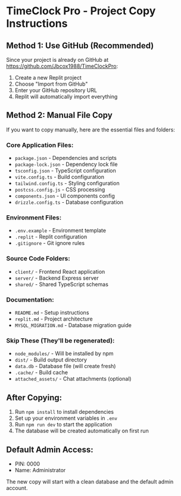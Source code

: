 # TimeClock Pro - Project Copy Instructions

## Method 1: Use GitHub (Recommended)

Since your project is already on GitHub at https://github.com/Jbcox1988/TimeClockPro:

1. Create a new Replit project
2. Choose "Import from GitHub"
3. Enter your GitHub repository URL
4. Replit will automatically import everything

## Method 2: Manual File Copy

If you want to copy manually, here are the essential files and folders:

### Core Application Files:
- `package.json` - Dependencies and scripts
- `package-lock.json` - Dependency lock file
- `tsconfig.json` - TypeScript configuration
- `vite.config.ts` - Build configuration
- `tailwind.config.ts` - Styling configuration
- `postcss.config.js` - CSS processing
- `components.json` - UI components config
- `drizzle.config.ts` - Database configuration

### Environment Files:
- `.env.example` - Environment template
- `.replit` - Replit configuration
- `.gitignore` - Git ignore rules

### Source Code Folders:
- `client/` - Frontend React application
- `server/` - Backend Express server
- `shared/` - Shared TypeScript schemas

### Documentation:
- `README.md` - Setup instructions
- `replit.md` - Project architecture
- `MYSQL_MIGRATION.md` - Database migration guide

### Skip These (They'll be regenerated):
- `node_modules/` - Will be installed by npm
- `dist/` - Build output directory
- `data.db` - Database file (will create fresh)
- `.cache/` - Build cache
- `attached_assets/` - Chat attachments (optional)

## After Copying:

1. Run `npm install` to install dependencies
2. Set up your environment variables in `.env`
3. Run `npm run dev` to start the application
4. The database will be created automatically on first run

## Default Admin Access:
- PIN: 0000
- Name: Administrator

The new copy will start with a clean database and the default admin account.
